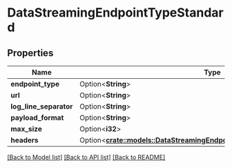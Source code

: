 # DataStreamingEndpointTypeStandard

## Properties

Name | Type | Description | Notes
------------ | ------------- | ------------- | -------------
**endpoint_type** | Option<**String**> |  | [optional]
**url** | Option<**String**> |  | [optional]
**log_line_separator** | Option<**String**> |  | [optional]
**payload_format** | Option<**String**> |  | [optional]
**max_size** | Option<**i32**> |  | [optional]
**headers** | Option<[**crate::models::DataStreamingEndpointTypeStandardHeadersExample**](DataStreamingEndpointTypeStandardHeadersExample.md)> |  | [optional]

[[Back to Model list]](../README.md#documentation-for-models) [[Back to API list]](../README.md#documentation-for-api-endpoints) [[Back to README]](../README.md)


